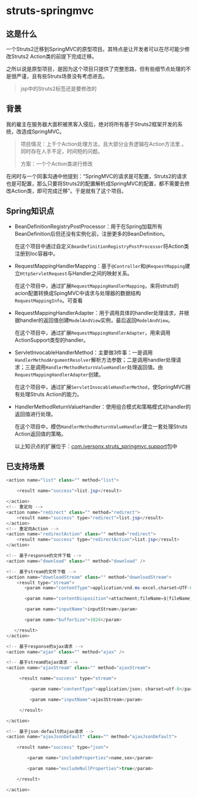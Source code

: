 # struts-springmvc

## 这是什么

一个Struts2迁移到SpringMVC的原型项目。其特点是让开发者可以在尽可能少修改Struts2 Action类的前提下完成迁移。

之所以说是原型项目，是因为这个项目只提供了完整思路，但有些细节点处理的不是很严谨，且有些Struts场景没有考虑进去。

> jsp中的Struts2标签还是要修改的

## 背景

我的雇主在服务器大面积被黑客入侵后，绝对将所有基于Struts2框架开发的系统，改造成SpringMVC。

> 项目情况：上千个Action处理方法，且大部分业务逻辑在Action方法里 。同时存在人手不足，时间短的问题。
> 
> 方案：一个个Action类进行修改

在闲时与一个同事沟通中他提到：“SpringMVC的请求是可配置，Struts2的请求也是可配置，那么只要将Struts2的配置解析成SpringMVC的配置，都不需要去修改Action类，即可完成迁移”。于是就有了这个项目。

## Spring知识点

- BeanDefinitionRegistryPostProcessor：用于在Spring加载所有BeanDefinition后但还没有实例化前，注册更多的BeanDefinition。
  
  在这个项目中通过自定义`BeanDefinitionRegistryPostProcessor`将Action类注册到Ioc容器中。

- RequestMappingHandlerMapping：基于`@Controller`和`@RequestMapping`建立`HttpServletRequest`与Handler之间的映射关系。
  
  在这个项目中，通过扩展`RequestMappingHandlerMapping`，来将struts的acion配置转换成SpingMVC中请求与处理器的数据结构`RequestMappingInfo`。可查看

- RequestMappingHandlerAdapter：用于调用具体的handler处理请求，并根据handler的返回值创建`ModelAndView`实例，最后返回`ModelAndView`。
  
  在这个项目中，通过扩展`RequestMappingHandlerAdapter`，用来调用ActionSupport类型的handler。

- ServletInvocableHandlerMethod：主要做3件事：一是调用`HandlerMethodArgumentResolver`解析方法参数；二是调用handler处理请求；三是调用`HandlerMethodReturnValueHandler`处理返回值。由`RequestMappingHandlerAdapter`创建。
  
  在这个项目中，通过扩展`ServletInvocableHandlerMethod`，使SpringMVC拥有处理Struts Action的能力。

- HandlerMethodReturnValueHandler：使用组合模式和策略模式对handler的返回值进行处理。
  
  在这个项目中，模仿`HandlerMethodReturnValueHandler`建立一套处理Struts   Action返回值的策略。
  
  以上知识点的扩展位于：[com.iversonx.struts_springmvc.support](./src/main/java/com/iversonx/struts_springmvc/support)包中

## 已支持场景

```java
<action name="list" class="" method="list">

    <result name="success">list.jsp</result>

</action>
<!-- 重定向 -->
<action name="redirect" class="" method="redirect">
    <result name="success" type="redirect">list.jsp</result>
</action>
<!-- 重定向Action -->
<action name="redirectAction" class="" method="redirect">
    <result name="success" type="redirectAction">list.jsp</result>
</action>

<!-- 基于response的文件下载 -->
<action name="download" class="" method="download" />

<!-- 基于stream的文件下载 -->
<action name="downloadStream" class="" method="downloadStream">
    <result type="stream">
       <param name="contentType">application/vnd.ms-excel,charset=UTF-8</param>

       <param name="contentDisposition">attachment;fileName=${fileName}</param>

       <param name="inputName">inputStream</param>

       <param name="bufferSize">1024</param>

   </result>
</action>

<!-- 基于response的ajax请求 -->
<action name="ajax" class="" method="ajax" />

<!-- 基于stream的ajax请求 -->
<action name="ajaxStream" class="" method="ajaxStream">

     <result name="success" type="stream">

         <param name="contentType">application/json; charset=utf-8</param>

         <param name="inputName">ajax3Stream</param>

     </result>

</action>

<!-- 基于json-default的ajax请求 -->
<action name="ajaxJsonDefault" class="" method="ajaxJsonDefault">

    <result name="success" type="json">

        <param name="includeProperties">name,sex</param>

        <param name="excludeNullProperties">true</param>

    </result>

</action>
```
